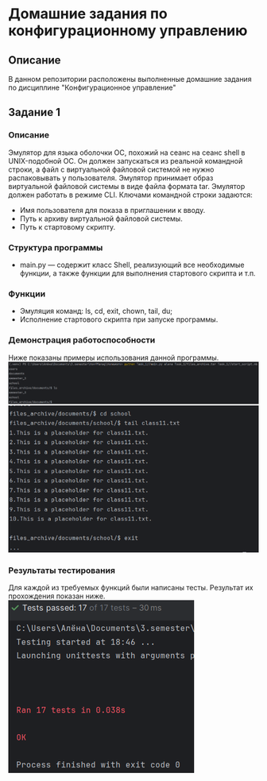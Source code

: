 # Домашние задания по конфигурационному управлению
## Описание 
В данном репозитории расположены выполненные домашние задания по дисциплине "Конфигурационное управление" 
## Задание 1
### Описание
Эмулятор для языка оболочки ОС, похожий на сеанс на сеанс shell в UNIX-подобной ОС. Он должен запускаться из реальной командной строки, а файл с
виртуальной файловой системой не нужно распаковывать у пользователя. 
Эмулятор принимает образ виртуальной файловой системы в виде файла формата
tar. Эмулятор должен работать в режиме CLI.
Ключами командной строки задаются:
- Имя пользователя для показа в приглашении к вводу.
- Путь к архиву виртуальной файловой системы.
- Путь к стартовому скрипту.

### Структура программы
- main.py — содержит класс Shell, реализующий все необходимые функции, а также функции для выполнения стартового скрипта и т.п.
### Функции
- Эмуляция команд: ls, cd, exit, chown, tail, du;
- Исполнение стартового скрипта при запуске программы.
### Демонстрация работоспособности
Ниже показаны примеры использования данной программы.
![Image alt](Task_1/Image/img_ls.png)
![Image alt](Task_1/Image/img_cd__tail_exit.png)
### Результаты тестирования
Для каждой из требуемых функций были написаны тесты. Результат их прохождения показан ниже.
![Image alt](Task_1/Image/img_tests.png)